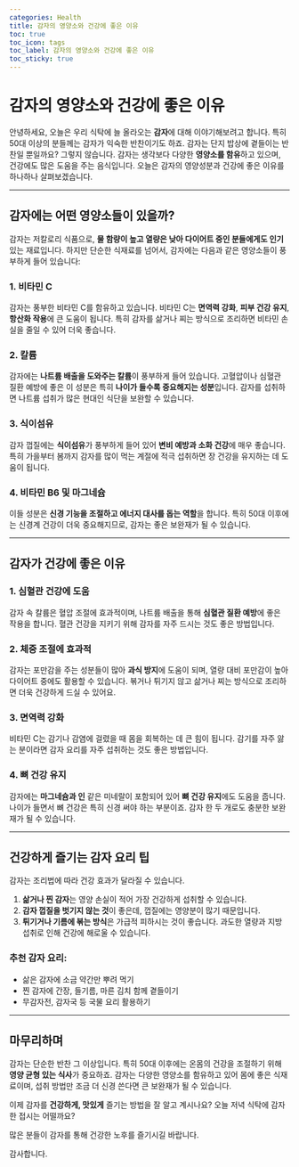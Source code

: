 ```yaml
---
categories: Health
title: 감자의 영양소와 건강에 좋은 이유
toc: true
toc_icon: tags
toc_label: 감자의 영양소와 건강에 좋은 이유
toc_sticky: true
---
```


# 감자의 영양소와 건강에 좋은 이유

안녕하세요, 오늘은 우리 식탁에 늘 올라오는 **감자**에 대해 이야기해보려고 합니다. 특히 50대 이상의 분들께는 감자가 익숙한 반찬이기도 하죠. 감자는 단지 밥상에 곁들이는 반찬일 뿐일까요? 그렇지 않습니다. 감자는 생각보다 다양한 **영양소를 함유**하고 있으며, 건강에도 많은 도움을 주는 음식입니다. 오늘은 감자의 영양성분과 건강에 좋은 이유를 하나하나 살펴보겠습니다.

---

## 감자에는 어떤 영양소들이 있을까?

감자는 저칼로리 식품으로, **물 함량이 높고 열량은 낮아 다이어트 중인 분들에게도 인기** 있는 재료입니다. 하지만 단순한 식재료를 넘어서, 감자에는 다음과 같은 영양소들이 풍부하게 들어 있습니다:

### 1. **비타민 C**
감자는 풍부한 비타민 C를 함유하고 있습니다. 비타민 C는 **면역력 강화**, **피부 건강 유지**, **항산화 작용**에 큰 도움이 됩니다. 특히 감자를 삶거나 찌는 방식으로 조리하면 비타민 손실을 줄일 수 있어 더욱 좋습니다.

### 2. **칼륨**
감자에는 **나트륨 배출을 도와주는 칼륨**이 풍부하게 들어 있습니다. 고혈압이나 심혈관 질환 예방에 좋은 이 성분은 특히 **나이가 들수록 중요해지는 성분**입니다. 감자를 섭취하면 나트륨 섭취가 많은 현대인 식단을 보완할 수 있습니다.

### 3. **식이섬유**
감자 껍질에는 **식이섬유**가 풍부하게 들어 있어 **변비 예방과 소화 건강**에 매우 좋습니다. 특히 가을부터 봄까지 감자를 많이 먹는 계절에 적극 섭취하면 장 건강을 유지하는 데 도움이 됩니다.

### 4. **비타민 B6 및 마그네슘**
이들 성분은 **신경 기능을 조절하고 에너지 대사를 돕는 역할**을 합니다. 특히 50대 이후에는 신경계 건강이 더욱 중요해지므로, 감자는 좋은 보완재가 될 수 있습니다.

---

## 감자가 건강에 좋은 이유

### 1. **심혈관 건강에 도움**
감자 속 칼륨은 혈압 조절에 효과적이며, 나트륨 배출을 통해 **심혈관 질환 예방**에 좋은 작용을 합니다. 혈관 건강을 지키기 위해 감자를 자주 드시는 것도 좋은 방법입니다.

### 2. **체중 조절에 효과적**
감자는 포만감을 주는 성분들이 많아 **과식 방지**에 도움이 되며, 열량 대비 포만감이 높아 다이어트 중에도 활용할 수 있습니다. 볶거나 튀기지 않고 삶거나 찌는 방식으로 조리하면 더욱 건강하게 드실 수 있어요.

### 3. **면역력 강화**
비타민 C는 감기나 감염에 걸렸을 때 몸을 회복하는 데 큰 힘이 됩니다. 감기를 자주 앓는 분이라면 감자 요리를 자주 섭취하는 것도 좋은 방법입니다.

### 4. **뼈 건강 유지**
감자에는 **마그네슘과 인** 같은 미네랄이 포함되어 있어 **뼈 건강 유지**에도 도움을 줍니다. 나이가 들면서 뼈 건강은 특히 신경 써야 하는 부분이죠. 감자 한 두 개로도 충분한 보완재가 될 수 있습니다.

---

## 건강하게 즐기는 감자 요리 팁

감자는 조리법에 따라 건강 효과가 달라질 수 있습니다.

1. **삶거나 찐 감자**는 영양 손실이 적어 가장 건강하게 섭취할 수 있습니다.
2. **감자 껍질을 벗기지 않는 것**이 좋은데, 껍질에는 영양분이 많기 때문입니다.
3. **튀기거나 기름에 볶는 방식**은 가급적 피하시는 것이 좋습니다. 과도한 열량과 지방 섭취로 인해 건강에 해로울 수 있습니다.

### 추천 감자 요리:
- 삶은 감자에 소금 약간만 뿌려 먹기
- 찐 감자에 간장, 들기름, 마른 김치 함께 곁들이기
- 무감자전, 감자국 등 국물 요리 활용하기

---

## 마무리하며

감자는 단순한 반찬 그 이상입니다. 특히 50대 이후에는 온몸의 건강을 조절하기 위해 **영양 균형 있는 식사**가 중요하죠. 감자는 다양한 영양소를 함유하고 있어 몸에 좋은 식재료이며, 섭취 방법만 조금 더 신경 쓴다면 큰 보완재가 될 수 있습니다.

이제 감자를 **건강하게, 맛있게** 즐기는 방법을 잘 알고 계시나요? 오늘 저녁 식탁에 감자 한 접시는 어떨까요?

많은 분들이 감자를 통해 건강한 노후를 즐기시길 바랍니다.

감사합니다.